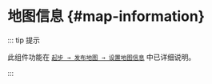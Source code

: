 # 地图信息 {#map-information}

::: tip 提示

此组件功能在 [`起步 → 发布地图 → 设置地图信息`](../../start/release#设置地图信息) 中已详细说明。

:::

